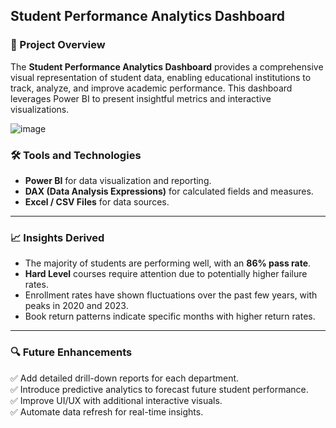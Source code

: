 ## Student Performance Analytics Dashboard

### 🚀 Project Overview
The **Student Performance Analytics Dashboard** provides a comprehensive visual representation of student data, enabling educational institutions to track, analyze, and improve academic performance. This dashboard leverages Power BI to present insightful metrics and interactive visualizations.

![image](https://github.com/user-attachments/assets/87f56904-0fca-45c8-b7a7-50c6152bca95)


### 🛠️ Tools and Technologies
- **Power BI** for data visualization and reporting.
- **DAX (Data Analysis Expressions)** for calculated fields and measures.
- **Excel / CSV Files** for data sources.

---

### 📈 Insights Derived
- The majority of students are performing well, with an **86% pass rate**.
- **Hard Level** courses require attention due to potentially higher failure rates.
- Enrollment rates have shown fluctuations over the past few years, with peaks in 2020 and 2023.
- Book return patterns indicate specific months with higher return rates.

---

### 🔍 Future Enhancements
✅ Add detailed drill-down reports for each department.  
✅ Introduce predictive analytics to forecast future student performance.  
✅ Improve UI/UX with additional interactive visuals.  
✅ Automate data refresh for real-time insights.  
